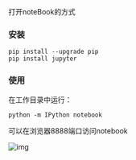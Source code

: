 打开noteBook的方式 

### 安装



```undefined
pip install --upgrade pip
pip install jupyter
```

### 使用

在工作目录中运行：

```undefined
python -m IPython notebook
```

可以在浏览器8888端口访问notebook

![img](https:////upload-images.jianshu.io/upload_images/6285341-9556adaf4af295dc.png)



